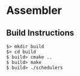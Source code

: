 # Assembler

## Build Instructions

```commandline
$> mkdir build
$> cd build
$ build> cmake ..
$ build> make
$ build> ./schedulers
```